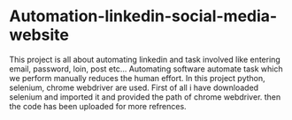 # Automation-linkedin-social-media-website

This project is all about automating linkedin and task involved like entering email, password, loin, post etc...
Automating software automate task which we perform manually reduces the human effort.
In this project python, selenium, chrome webdriver are used.
First of all i have downloaded selenium and imported it and provided the path of chrome webdriver.
then the code has been uploaded for more refrences.

